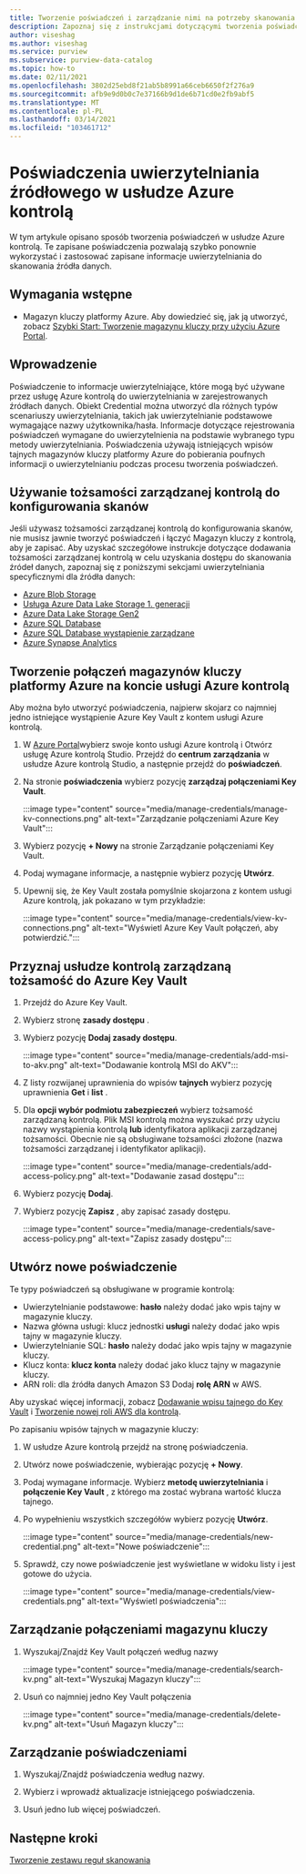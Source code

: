 ```yaml
---
title: Tworzenie poświadczeń i zarządzanie nimi na potrzeby skanowania
description: Zapoznaj się z instrukcjami dotyczącymi tworzenia poświadczeń i zarządzania nimi w usłudze Azure kontrolą.
author: viseshag
ms.author: viseshag
ms.service: purview
ms.subservice: purview-data-catalog
ms.topic: how-to
ms.date: 02/11/2021
ms.openlocfilehash: 3802d25ebd8f21ab5b8991a66ceb6650f2f276a9
ms.sourcegitcommit: afb9e9d0b0c7e37166b9d1de6b71cd0e2fb9abf5
ms.translationtype: MT
ms.contentlocale: pl-PL
ms.lasthandoff: 03/14/2021
ms.locfileid: "103461712"
---
```

# <a name="credentials-for-source-authentication-in-azure-purview"></a>Poświadczenia uwierzytelniania źródłowego w usłudze Azure kontrolą

W tym artykule opisano sposób tworzenia poświadczeń w usłudze Azure kontrolą. Te zapisane poświadczenia pozwalają szybko ponownie wykorzystać i zastosować zapisane informacje uwierzytelniania do skanowania źródła danych.

## <a name="prerequisites"></a>Wymagania wstępne

- Magazyn kluczy platformy Azure. Aby dowiedzieć się, jak ją utworzyć, zobacz [Szybki Start: Tworzenie magazynu kluczy przy użyciu Azure Portal](../key-vault/general/quick-create-portal.md).

## <a name="introduction"></a>Wprowadzenie

Poświadczenie to informacje uwierzytelniające, które mogą być używane przez usługę Azure kontrolą do uwierzytelniania w zarejestrowanych źródłach danych. Obiekt Credential można utworzyć dla różnych typów scenariuszy uwierzytelniania, takich jak uwierzytelnianie podstawowe wymagające nazwy użytkownika/hasła. Informacje dotyczące rejestrowania poświadczeń wymagane do uwierzytelnienia na podstawie wybranego typu metody uwierzytelniania. Poświadczenia używają istniejących wpisów tajnych magazynów kluczy platformy Azure do pobierania poufnych informacji o uwierzytelnianiu podczas procesu tworzenia poświadczeń.

## <a name="use-purview-managed-identity-to-set-up-scans"></a>Używanie tożsamości zarządzanej kontrolą do konfigurowania skanów

Jeśli używasz tożsamości zarządzanej kontrolą do konfigurowania skanów, nie musisz jawnie tworzyć poświadczeń i łączyć Magazyn kluczy z kontrolą, aby je zapisać. Aby uzyskać szczegółowe instrukcje dotyczące dodawania tożsamości zarządzanej kontrolą w celu uzyskania dostępu do skanowania źródeł danych, zapoznaj się z poniższymi sekcjami uwierzytelniania specyficznymi dla źródła danych:

- [Azure Blob Storage](register-scan-azure-blob-storage-source.md#setting-up-authentication-for-a-scan)
- [Usługa Azure Data Lake Storage 1. generacji](register-scan-adls-gen1.md#setting-up-authentication-for-a-scan)
- [Azure Data Lake Storage Gen2](register-scan-adls-gen2.md#setting-up-authentication-for-a-scan)
- [Azure SQL Database](register-scan-azure-sql-database.md)
- [Azure SQL Database wystąpienie zarządzane](register-scan-azure-sql-database-managed-instance.md#setting-up-authentication-for-a-scan)
- [Azure Synapse Analytics](register-scan-azure-synapse-analytics.md#setting-up-authentication-for-a-scan)

## <a name="create-azure-key-vaults-connections-in-your-azure-purview-account"></a>Tworzenie połączeń magazynów kluczy platformy Azure na koncie usługi Azure kontrolą

Aby można było utworzyć poświadczenia, najpierw skojarz co najmniej jedno istniejące wystąpienie Azure Key Vault z kontem usługi Azure kontrolą.

1. W [Azure Portal](https://portal.azure.com)wybierz swoje konto usługi Azure kontrolą i Otwórz usługę Azure kontrolą Studio. Przejdź do **centrum zarządzania** w usłudze Azure kontrolą Studio, a następnie przejdź do **poświadczeń**.

2. Na stronie **poświadczenia** wybierz pozycję **zarządzaj połączeniami Key Vault**.

   :::image type="content" source="media/manage-credentials/manage-kv-connections.png" alt-text="Zarządzanie połączeniami Azure Key Vault":::

3. Wybierz pozycję **+ Nowy** na stronie Zarządzanie połączeniami Key Vault.

4. Podaj wymagane informacje, a następnie wybierz pozycję **Utwórz**.

5. Upewnij się, że Key Vault została pomyślnie skojarzona z kontem usługi Azure kontrolą, jak pokazano w tym przykładzie:

   :::image type="content" source="media/manage-credentials/view-kv-connections.png" alt-text="Wyświetl Azure Key Vault połączeń, aby potwierdzić.":::

## <a name="grant-the-purview-managed-identity-access-to-your-azure-key-vault"></a>Przyznaj usłudze kontrolą zarządzaną tożsamość do Azure Key Vault

1. Przejdź do Azure Key Vault.

2. Wybierz stronę **zasady dostępu** .

3. Wybierz pozycję **Dodaj zasady dostępu**.

   :::image type="content" source="media/manage-credentials/add-msi-to-akv.png" alt-text="Dodawanie kontrolą MSI do AKV":::

4. Z listy rozwijanej uprawnienia do wpisów **tajnych** wybierz pozycję uprawnienia **Get** i **list** .

5. Dla **opcji wybór podmiotu zabezpieczeń** wybierz tożsamość zarządzaną kontrolą. Plik MSI kontrolą można wyszukać przy użyciu nazwy wystąpienia kontrolą **lub** identyfikatora aplikacji zarządzanej tożsamości. Obecnie nie są obsługiwane tożsamości złożone (nazwa tożsamości zarządzanej i identyfikator aplikacji).

   :::image type="content" source="media/manage-credentials/add-access-policy.png" alt-text="Dodawanie zasad dostępu":::

6. Wybierz pozycję **Dodaj**.

7. Wybierz pozycję **Zapisz** , aby zapisać zasady dostępu.

   :::image type="content" source="media/manage-credentials/save-access-policy.png" alt-text="Zapisz zasady dostępu":::

## <a name="create-a-new-credential"></a>Utwórz nowe poświadczenie

Te typy poświadczeń są obsługiwane w programie kontrolą:

- Uwierzytelnianie podstawowe: **hasło** należy dodać jako wpis tajny w magazynie kluczy.
- Nazwa główna usługi: klucz jednostki **usługi** należy dodać jako wpis tajny w magazynie kluczy.
- Uwierzytelnianie SQL: **hasło** należy dodać jako wpis tajny w magazynie kluczy.
- Klucz konta: **klucz konta** należy dodać jako klucz tajny w magazynie kluczy.
- ARN roli: dla źródła danych Amazon S3 Dodaj **rolę ARN** w AWS. 

Aby uzyskać więcej informacji, zobacz [Dodawanie wpisu tajnego do Key Vault](../key-vault/secrets/quick-create-portal.md#add-a-secret-to-key-vault) i [Tworzenie nowej roli AWS dla kontrolą](register-scan-amazon-s3.md#create-a-new-aws-role-for-purview).

Po zapisaniu wpisów tajnych w magazynie kluczy:

1. W usłudze Azure kontrolą przejdź na stronę poświadczenia.

2. Utwórz nowe poświadczenie, wybierając pozycję **+ Nowy**.

3. Podaj wymagane informacje. Wybierz **metodę uwierzytelniania** i **połączenie Key Vault** , z którego ma zostać wybrana wartość klucza tajnego.

4. Po wypełnieniu wszystkich szczegółów wybierz pozycję **Utwórz**.

   :::image type="content" source="media/manage-credentials/new-credential.png" alt-text="Nowe poświadczenie":::

5. Sprawdź, czy nowe poświadczenie jest wyświetlane w widoku listy i jest gotowe do użycia.

   :::image type="content" source="media/manage-credentials/view-credentials.png" alt-text="Wyświetl poświadczenia":::

## <a name="manage-your-key-vault-connections"></a>Zarządzanie połączeniami magazynu kluczy

1. Wyszukaj/Znajdź Key Vault połączeń według nazwy

   :::image type="content" source="media/manage-credentials/search-kv.png" alt-text="Wyszukaj Magazyn kluczy":::

2. Usuń co najmniej jedno Key Vault połączenia

   :::image type="content" source="media/manage-credentials/delete-kv.png" alt-text="Usuń Magazyn kluczy":::

## <a name="manage-your-credentials"></a>Zarządzanie poświadczeniami

1. Wyszukaj/Znajdź poświadczenia według nazwy.
  
2. Wybierz i wprowadź aktualizacje istniejącego poświadczenia.

3. Usuń jedno lub więcej poświadczeń.

## <a name="next-steps"></a>Następne kroki

[Tworzenie zestawu reguł skanowania](create-a-scan-rule-set.md)
